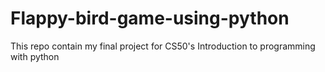 # Flappy-bird-game-using-python
This repo contain my final project for CS50's Introduction to programming with python
